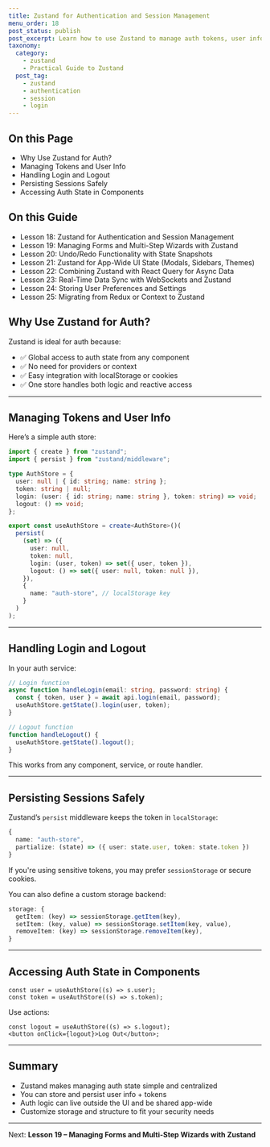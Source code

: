 ```yaml
---
title: Zustand for Authentication and Session Management
menu_order: 18
post_status: publish
post_excerpt: Learn how to use Zustand to manage auth tokens, user info, and session state across your app.
taxonomy:
  category:
    - zustand
    - Practical Guide to Zustand
  post_tag:
    - zustand
    - authentication
    - session
    - login
---
```


<div class="toc" markdown="1">

<div class="otp" markdown="1">

## On this Page

- Why Use Zustand for Auth?
- Managing Tokens and User Info
- Handling Login and Logout
- Persisting Sessions Safely
- Accessing Auth State in Components

</div>

<div class="otg" markdown="1">

## On this Guide

- Lesson 18: Zustand for Authentication and Session Management
- Lesson 19: Managing Forms and Multi-Step Wizards with Zustand
- Lesson 20: Undo/Redo Functionality with State Snapshots
- Lesson 21: Zustand for App-Wide UI State (Modals, Sidebars, Themes)
- Lesson 22: Combining Zustand with React Query for Async Data
- Lesson 23: Real-Time Data Sync with WebSockets and Zustand
- Lesson 24: Storing User Preferences and Settings
- Lesson 25: Migrating from Redux or Context to Zustand

</div>

</div>

<div class="guru-main" markdown="1">

## Why Use Zustand for Auth?

Zustand is ideal for auth because:

- ✅ Global access to auth state from any component
- ✅ No need for providers or context
- ✅ Easy integration with localStorage or cookies
- ✅ One store handles both logic and reactive access

---

## Managing Tokens and User Info

Here’s a simple auth store:

```ts
import { create } from "zustand";
import { persist } from "zustand/middleware";

type AuthStore = {
  user: null | { id: string; name: string };
  token: string | null;
  login: (user: { id: string; name: string }, token: string) => void;
  logout: () => void;
};

export const useAuthStore = create<AuthStore>()(
  persist(
    (set) => ({
      user: null,
      token: null,
      login: (user, token) => set({ user, token }),
      logout: () => set({ user: null, token: null }),
    }),
    {
      name: "auth-store", // localStorage key
    }
  )
);
```

---

## Handling Login and Logout

In your auth service:

```ts
// Login function
async function handleLogin(email: string, password: string) {
  const { token, user } = await api.login(email, password);
  useAuthStore.getState().login(user, token);
}

// Logout function
function handleLogout() {
  useAuthStore.getState().logout();
}
```

This works from any component, service, or route handler.

---

## Persisting Sessions Safely

Zustand’s `persist` middleware keeps the token in `localStorage`:

```ts
{
  name: "auth-store",
  partialize: (state) => ({ user: state.user, token: state.token })
}
```

If you're using sensitive tokens, you may prefer `sessionStorage` or secure cookies.

You can also define a custom storage backend:

```ts
storage: {
  getItem: (key) => sessionStorage.getItem(key),
  setItem: (key, value) => sessionStorage.setItem(key, value),
  removeItem: (key) => sessionStorage.removeItem(key),
}
```

---

## Accessing Auth State in Components

```tsx
const user = useAuthStore((s) => s.user);
const token = useAuthStore((s) => s.token);
```

Use actions:

```tsx
const logout = useAuthStore((s) => s.logout);
<button onClick={logout}>Log Out</button>;
```

---

## Summary

- Zustand makes managing auth state simple and centralized
- You can store and persist user info + tokens
- Auth logic can live outside the UI and be shared app-wide
- Customize storage and structure to fit your security needs

---

Next: **Lesson 19 – Managing Forms and Multi-Step Wizards with Zustand**

</div>
